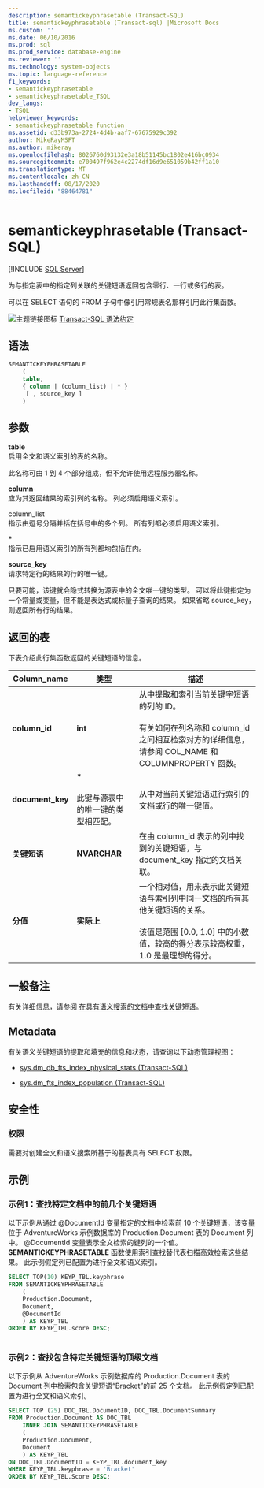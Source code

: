 ```yaml
---
description: semantickeyphrasetable (Transact-SQL)
title: semantickeyphrasetable (Transact-sql) |Microsoft Docs
ms.custom: ''
ms.date: 06/10/2016
ms.prod: sql
ms.prod_service: database-engine
ms.reviewer: ''
ms.technology: system-objects
ms.topic: language-reference
f1_keywords:
- semantickeyphrasetable
- semantickeyphrasetable_TSQL
dev_langs:
- TSQL
helpviewer_keywords:
- semantickeyphrasetable function
ms.assetid: d33b973a-2724-4d4b-aaf7-67675929c392
author: MikeRayMSFT
ms.author: mikeray
ms.openlocfilehash: 8026760d93132e3a18b51145bc1802e416bc0934
ms.sourcegitcommit: e700497f962e4c2274df16d9e651059b42ff1a10
ms.translationtype: MT
ms.contentlocale: zh-CN
ms.lasthandoff: 08/17/2020
ms.locfileid: "88464781"
---
```

# <a name="semantickeyphrasetable-transact-sql"></a>semantickeyphrasetable (Transact-SQL)
[!INCLUDE [SQL Server](../../includes/applies-to-version/sqlserver.md)]

  为与指定表中的指定列关联的关键短语返回包含零行、一行或多行的表。  
  
 可以在 SELECT 语句的 FROM 子句中像引用常规表名那样引用此行集函数。  
  
 ![主题链接图标](../../database-engine/configure-windows/media/topic-link.gif "“主题链接”图标") [Transact-SQL 语法约定](../../t-sql/language-elements/transact-sql-syntax-conventions-transact-sql.md)  
  
## <a name="syntax"></a>语法  
  
```sql  
SEMANTICKEYPHRASETABLE  
    (  
    table,  
    { column | (column_list) | * }  
     [ , source_key ]  
    )  
```  
  
##  <a name="arguments"></a><a name="Arguments"></a> 参数  
 **table**  
 启用全文和语义索引的表的名称。  
  
 此名称可由 1 到 4 个部分组成，但不允许使用远程服务器名称。  
  
 **column**  
 应为其返回结果的索引列的名称。 列必须启用语义索引。  
  
 column_list  
 指示由逗号分隔并括在括号中的多个列。 所有列都必须启用语义索引。  
  
 **\***  
 指示已启用语义索引的所有列都均包括在内。  
  
 **source_key**  
 请求特定行的结果的行的唯一键。  
  
 只要可能，该键就会隐式转换为源表中的全文唯一键的类型。 可以将此键指定为一个常量或变量，但不能是表达式或标量子查询的结果。 如果省略 source_key，则返回所有行的结果。  
  
## <a name="table-returned"></a>返回的表  
 下表介绍此行集函数返回的关键短语的信息。  
  
|Column_name|类型|描述|  
|------------------|----------|-----------------|  
|**column_id**|**int**|从中提取和索引当前关键字短语的列的 ID。<br /><br /> 有关如何在列名称和 column_id 之间相互检索对方的详细信息，请参阅 COL_NAME 和 COLUMNPROPERTY 函数。|  
|**document_key**|**\***<br /><br /> 此键与源表中的唯一键的类型相匹配。|从中对当前关键短语进行索引的文档或行的唯一键值。|  
|**关键短语**|**NVARCHAR**|在由 column_id 表示的列中找到的关键短语，与 document_key 指定的文档关联。|  
|**分值**|**实际上**|一个相对值，用来表示此关键短语与索引列中同一文档的所有其他关键短语的关系。<br /><br /> 该值是范围 [0.0, 1.0] 中的小数值，较高的得分表示较高权重，1.0 是最理想的得分。|  
  
## <a name="general-remarks"></a>一般备注  
 有关详细信息，请参阅 [在具有语义搜索的文档中查找关键短语](../../relational-databases/search/find-key-phrases-in-documents-with-semantic-search.md)。  
  
## <a name="metadata"></a>Metadata  
 有关语义关键短语的提取和填充的信息和状态，请查询以下动态管理视图：  
  
-   [sys.dm_db_fts_index_physical_stats (Transact-SQL)](../../relational-databases/system-dynamic-management-views/sys-dm-db-fts-index-physical-stats-transact-sql.md)  
  
-   [sys.dm_fts_index_population (Transact-SQL)](../../relational-databases/system-dynamic-management-views/sys-dm-fts-index-population-transact-sql.md)  
  
## <a name="security"></a>安全性  
  
### <a name="permissions"></a>权限  
 需要对创建全文和语义搜索所基于的基表具有 SELECT 权限。  
  
## <a name="examples"></a>示例  
  
###  <a name="example-1-find-the-top-key-phrases-in-a-specific-document"></a><a name="HowToTopPhrases"></a> 示例1：查找特定文档中的前几个关键短语  
 以下示例从通过 @DocumentId 变量指定的文档中检索前 10 个关键短语，该变量位于 AdventureWorks 示例数据库的 Production.Document 表的 Document 列中。 @DocumentId 变量表示全文检索的键列的一个值。 **SEMANTICKEYPHRASETABLE** 函数使用索引查找替代表扫描高效检索这些结果。 此示例假定列已配置为进行全文和语义索引。  
  
```sql  
SELECT TOP(10) KEYP_TBL.keyphrase  
FROM SEMANTICKEYPHRASETABLE  
    (  
    Production.Document,  
    Document,  
    @DocumentId  
    ) AS KEYP_TBL  
ORDER BY KEYP_TBL.score DESC;  
  
```  
  
###  <a name="example-2-find-the-top-documents-that-contain-a-specific-key-phrase"></a><a name="HowToTopDocuments"></a> 示例2：查找包含特定关键短语的顶级文档  
 以下示例从 AdventureWorks 示例数据库的 Production.Document 表的 Document 列中检索包含关键短语“Bracket”的前 25 个文档。 此示例假定列已配置为进行全文和语义索引。  
  
```sql  
SELECT TOP (25) DOC_TBL.DocumentID, DOC_TBL.DocumentSummary  
FROM Production.Document AS DOC_TBL  
    INNER JOIN SEMANTICKEYPHRASETABLE  
    (  
    Production.Document,  
    Document  
    ) AS KEYP_TBL  
ON DOC_TBL.DocumentID = KEYP_TBL.document_key  
WHERE KEYP_TBL.keyphrase = 'Bracket'  
ORDER BY KEYP_TBL.Score DESC;  
  
```  
  
  
